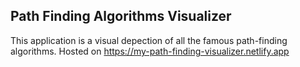 ## Path Finding Algorithms Visualizer

This application is a visual depection of all the famous path-finding algorithms.
Hosted on https://my-path-finding-visualizer.netlify.app
